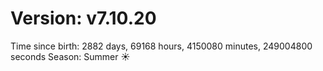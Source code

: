 # Version: v7.10.20
Time since birth: 2882 days, 69168 hours, 4150080 minutes, 249004800 seconds
Season: Summer ☀️
